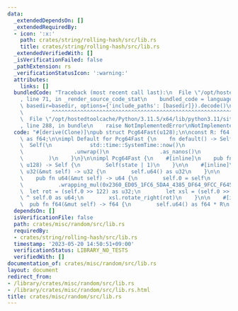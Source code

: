 ```yaml
---
data:
  _extendedDependsOn: []
  _extendedRequiredBy:
  - icon: ':x:'
    path: crates/string/rolling-hash/src/lib.rs
    title: crates/string/rolling-hash/src/lib.rs
  _extendedVerifiedWith: []
  _isVerificationFailed: false
  _pathExtension: rs
  _verificationStatusIcon: ':warning:'
  attributes:
    links: []
  bundledCode: "Traceback (most recent call last):\n  File \"/opt/hostedtoolcache/Python/3.11.5/x64/lib/python3.11/site-packages/onlinejudge_verify/documentation/build.py\"\
    , line 71, in _render_source_code_stat\n    bundled_code = language.bundle(stat.path,\
    \ basedir=basedir, options={'include_paths': [basedir]}).decode()\n          \
    \         ^^^^^^^^^^^^^^^^^^^^^^^^^^^^^^^^^^^^^^^^^^^^^^^^^^^^^^^^^^^^^^^^^^^^^^^^^^^^^^^^^\n\
    \  File \"/opt/hostedtoolcache/Python/3.11.5/x64/lib/python3.11/site-packages/onlinejudge_verify/languages/rust.py\"\
    , line 288, in bundle\n    raise NotImplementedError\nNotImplementedError\n"
  code: "#[derive(Clone)]\npub struct Pcg64Fast(u128);\n\nconst R: f64 = 1.0 / 0xffff_ffff_ffff_ffff_u64\
    \ as f64;\n\nimpl Default for Pcg64Fast {\n    fn default() -> Self {\n      \
    \  Self(\n            std::time::SystemTime::now()\n                .duration_since(std::time::UNIX_EPOCH)\n\
    \                .unwrap()\n                .as_nanos()\n                | 1,\n\
    \        )\n    }\n}\n\nimpl Pcg64Fast {\n    #[inline]\n    pub fn new(state:\
    \ u128) -> Self {\n        Self(state | 1)\n    }\n\n    #[inline]\n    pub fn\
    \ u32(&mut self) -> u32 {\n        self.u64() as u32\n    }\n\n    #[inline(always)]\n\
    \    pub fn u64(&mut self) -> u64 {\n        self.0 = self\n            .0\n \
    \           .wrapping_mul(0x2360_ED05_1FC6_5DA4_4385_DF64_9FCC_F645);\n      \
    \  let rot = (self.0 >> 122) as u32;\n        let xsl = (self.0 >> 64) as u64\
    \ ^ self.0 as u64;\n        xsl.rotate_right(rot)\n    }\n\n    #[inline]\n  \
    \  pub fn f64(&mut self) -> f64 {\n        self.u64() as f64 * R\n    }\n}\n"
  dependsOn: []
  isVerificationFile: false
  path: crates/misc/random/src/lib.rs
  requiredBy:
  - crates/string/rolling-hash/src/lib.rs
  timestamp: '2023-05-20 14:50:51+09:00'
  verificationStatus: LIBRARY_NO_TESTS
  verifiedWith: []
documentation_of: crates/misc/random/src/lib.rs
layout: document
redirect_from:
- /library/crates/misc/random/src/lib.rs
- /library/crates/misc/random/src/lib.rs.html
title: crates/misc/random/src/lib.rs
---
```

